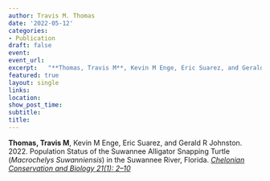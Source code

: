 ```yaml
---
author: Travis M. Thomas
date: '2022-05-12'
categories:
- Publication
draft: false
event: 
event_url: 
excerpt:   "**Thomas, Travis M**, Kevin M Enge, Eric Suarez, and Gerald R Johnston. 2022. Population Status of the Suwannee Alligator Snapping Turtle (*Macrochelys Suwanniensis*) in the Suwannee River, Florida. [*Chelonian Conservation and Biology 21(1): 2–10*](https://bioone.org/journals/chelonian-conservation-and-biology/volume-21/issue-1/CCB-1500.1/Population-Status-of-the-Suwannee-Alligator-Snapping-Turtle-Macrochelys-suwanniensis/10.2744/CCB-1500.1.full)"
featured: true
layout: single
links:
location: 
show_post_time: 
subtitle:   
title:
---
```


**Thomas, Travis M**, Kevin M Enge, Eric Suarez, and Gerald R Johnston. 2022. Population Status of the Suwannee Alligator Snapping Turtle (*Macrochelys Suwanniensis*) in the Suwannee River, Florida. [*Chelonian Conservation and Biology 21(1): 2–10*](https://bioone.org/journals/chelonian-conservation-and-biology/volume-21/issue-1/CCB-1500.1/Population-Status-of-the-Suwannee-Alligator-Snapping-Turtle-Macrochelys-suwanniensis/10.2744/CCB-1500.1.full)
